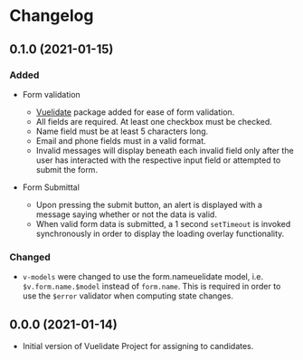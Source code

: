 # Changelog

## 0.1.0 (2021-01-15)

### Added

- Form validation
    - [Vuelidate](https://vuelidate.js.org/) package added for ease of form validation.
    - All fields are required. At least one checkbox must be checked.
    - Name field must be at least 5 characters long.
    - Email and phone fields must in a valid format.
    - Invalid messages will display beneath each invalid field only after the user has interacted with the respective input field or attempted to submit the form.

- Form Submittal
    - Upon pressing the submit button, an alert is displayed with a message saying whether or not the data is valid.
    - When valid form data is submitted, a 1 second `setTimeout` is invoked synchronously in order to display the loading overlay functionality.

### Changed

- `v-models` were changed to use the form.nameuelidate model, i.e. `$v.form.name.$model` instead of `form.name`. This is required in order to use the `$error` validator when computing state changes.


## 0.0.0 (2021-01-14)

- Initial version of Vuelidate Project for assigning to candidates.
